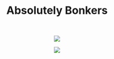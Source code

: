 <h1 align="center">
  Absolutely Bonkers
</h1>
<br>
<p align="center">
  <img src="https://github-readme-stats.vercel.app/api?username=CAPT-Zulu&show_icons=true&theme=radical">
</p>
<p align="center">
  <img src="https://github-readme-stats.vercel.app/api/top-langs/?username=CAPT-Zulu&layout=compact&theme=radical">
</p>

